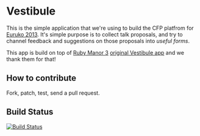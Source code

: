 Vestibule
=========

This is the simple application that we're using to build the CFP platfrom for [Euruko 2013][]. It's simple purpose is to collect talk proposals, and try to channel feedback and suggestions on those proposals into *useful forms*.

This app is build on top of [Ruby Manor 3][] [original Vestibule app][] and we thank them for that!


How to contribute
-----------------

Fork, patch, test, send a pull request.


Build Status
------------

[![Build Status](https://secure.travis-ci.org/euruko2013/vestibule.png)](http://travis-ci.org/euruko2013/vestibule)

[Euruko 2013]: http://euruko2013.org/
[Ruby Manor 3]: http://rubymanor.org/3
[original Vestibule app]: https://github.com/rubymanor/vestibule